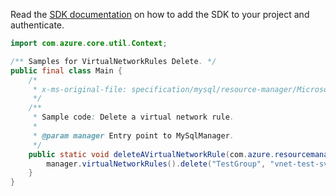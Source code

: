 Read the [SDK documentation](https://github.com/Azure/azure-sdk-for-java/blob/azure-resourcemanager-mysql_1.0.2/sdk/mysql/azure-resourcemanager-mysql/README.md) on how to add the SDK to your project and authenticate.

```java
import com.azure.core.util.Context;

/** Samples for VirtualNetworkRules Delete. */
public final class Main {
    /*
     * x-ms-original-file: specification/mysql/resource-manager/Microsoft.DBforMySQL/stable/2017-12-01/examples/VirtualNetworkRulesDelete.json
     */
    /**
     * Sample code: Delete a virtual network rule.
     *
     * @param manager Entry point to MySqlManager.
     */
    public static void deleteAVirtualNetworkRule(com.azure.resourcemanager.mysql.MySqlManager manager) {
        manager.virtualNetworkRules().delete("TestGroup", "vnet-test-svr", "vnet-firewall-rule", Context.NONE);
    }
}
```
